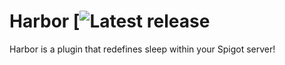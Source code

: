 # Harbor [![Latest release](https://img.shields.io/badge/release-1.4-orange.svg)
Harbor is a plugin that redefines sleep within your Spigot server!
